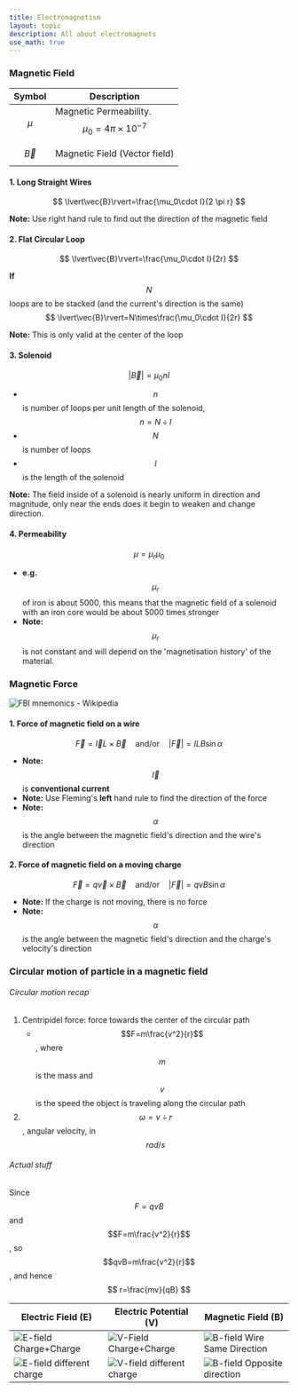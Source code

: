 ```yaml
---
title: Electromagnetism
layout: topic
description: All about electromagnets
use_math: true
---
```


### Magnetic Field

| Symbol    | Description                                      |
| --------- | ------------------------------------------------ |
| $$\mu$$     | Magnetic Permeability. $$\mu_0=4\pi\times10^{-7}$$ |
| $$\vec{B}$$ | Magnetic Field (Vector field)                    |

#### 1. Long Straight Wires

$$
\lvert\vec{B}\rvert=\frac{\mu_0\cdot I}{2 \pi r}
$$

**Note:** Use right hand rule to find out the direction of the magnetic field

#### 2. Flat Circular Loop

$$
\lvert\vec{B}\rvert=\frac{\mu_0\cdot I}{2r}
$$

**If** $$N$$ loops are to be stacked (and the current's direction is the same)
$$
\lvert\vec{B}\rvert=N\times\frac{\mu_0\cdot I}{2r}
$$

**Note:** This is only valid at the center of the loop

#### 3. Solenoid

$$
\lvert\vec{B}\rvert=\mu_0 nI
$$

- $$n$$ is number of loops per unit length of the solenoid, $$n=N\div l$$
- $$N$$ is number of loops
- $$l$$ is the length of the solenoid

**Note:** The field inside of a solenoid is nearly uniform in direction and magnitude, only near the ends does it begin to weaken and change direction.

#### 4. Permeability

$$
\mu=\mu_r\mu_0
$$

- **e.g.** $$\mu_r$$ of iron is about 5000, this means that the magnetic field of a solenoid with an iron core would be about 5000 times stronger
- **Note:** $$\mu_r$$ is not constant and will depend on the 'magnetisation history' of the material.

### Magnetic Force

![FBI mnemonics - Wikipedia](https://upload.wikimedia.org/wikipedia/commons/thumb/9/9c/ManoLaplace.svg/220px-ManoLaplace.svg.png)

#### 1. Force of magnetic field on a wire

$$
\vec{F}=\vec{I}L\times\vec{B}\quad\text{and/or}\quad|\vec{F}|=ILB\sin{\alpha}
$$
- **Note:** $$\vec{I}$$ is **conventional current**
- **Note:** Use Fleming's **left** hand rule to find the direction of the force
- **Note:** $$\alpha$$ is the angle between the magnetic field's direction and the wire's direction

#### 2. Force of magnetic field on a moving charge

$$
\vec{F}=q\vec{v}\times\vec{B}\quad\text{and/or}\quad|\vec{F}|=qvB\sin{\alpha}
$$

- **Note:** If the charge is not moving, there is no force
- **Note:** $$\alpha$$ is the angle between the magnetic field's direction and the charge's velocity's direction

### Circular motion of particle in a magnetic field

###### Circular motion recap

1. Centripidel force: force towards the center of the circular path
   - $$F=m\frac{v^2}{r}$$ , where $$m$$ is the mass and $$v$$ is the speed the object is traveling along the circular path
2. $$\omega=v\div{r}$$, angular velocity, in $$rad/s$$

###### Actual stuff

Since $$F=qvB$$ and $$F=m\frac{v^2}{r}$$, so $$qvB=m\frac{v^2}{r}$$, and hence
$$
r=\frac{mv}{qB}
$$

| Electric Field (E) | Electric Potential (V) | Magnetic Field (B) |
|---|---|---|
| ![E-field Charge+Charge](https://www.expunctis.com/images/2018-06-10/E_1_1.png) | ![V-Field Charge+Charge](https://www.expunctis.com/images/2018-06-10/V_1_1.png) | ![B-field Wire Same Direction](https://www.expunctis.com/images/2018-06-10/B_1_1.png) |
| ![E-field different charge](https://www.expunctis.com/images/2018-06-10/E_-03_1.png) | ![V-field different charge](https://www.expunctis.com/images/2018-06-10/V_-03_1.png) | ![B-field Opposite direction](https://www.expunctis.com/images/2018-06-10/B_-03_1.png) |

